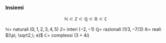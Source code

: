 ### Insiemi
$$
\mathbb{N} \subset \mathbb{Z} \subset \mathbb{Q} \subset \mathbb{R} \subset \mathbb{C}
$$

$\mathbb{N} =$ naturali                $(0,1,2,3,4,5)$
$\mathbb{Z} =$ interi                    $(-2,-1)$
$\mathbb{Q} =$ razionali              $(1/3, -7/3)$
$\mathbb{R} =$ reali                     $(\pi, \sqrt2,\; e)$
$\mathbb{C} =$ complessi            $(3+4i)$

